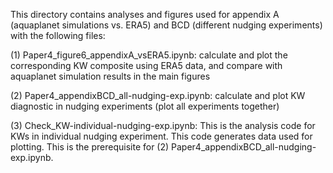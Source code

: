 This directory contains analyses and figures used for appendix A (aquaplanet simulations vs. ERA5) and BCD (different nudging experiments) with the following files:

(1) Paper4_figure6_appendixA_vsERA5.ipynb: calculate and plot the corresponding KW composite using ERA5 data, and compare with aquaplanet simulation results in the main figures

(2) Paper4_appendixBCD_all-nudging-exp.ipynb: calculate and plot KW diagnostic in nudging experiments (plot all experiments together)

(3) Check_KW-individual-nudging-exp.ipynb: This is the analysis code for KWs in individual nudging experiment. This code generates data used for plotting. This is the prerequisite for (2) Paper4_appendixBCD_all-nudging-exp.ipynb.

